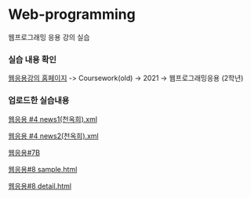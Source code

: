 # Web-programming
웹프로그래밍 응용 강의 실습

### 실습 내용 확인

[웹응용강의 홈페이지](http://mm.sookmyung.ac.kr/~sblim/) -> Coursework(old) -> 2021 -> 웹프로그래밍응용 (2학년)

### 업로드한 실습내용

[웹응용 #4 news1(천옥희).xml](http://mm.sookmyung.ac.kr/~itx1910896/xml/news1(CheonOH).xml)

[웹응용 #4 news2(천옥희).xml](http://mm.sookmyung.ac.kr/~itx1910896/xml/news2(CheonOH).xml)

[웹응용#7B](http://mm.sookmyung.ac.kr/~itx1910896/xml/CheonOH.html)

[웹응용#8 sample.html](http://mm.sookmyung.ac.kr/~itx1910896/xml/sample.html)

[웹응용#8 detail.html](http://mm.sookmyung.ac.kr/~itx1910896/xml/detail.html)
